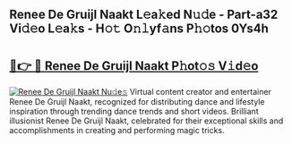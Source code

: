 ## Renee De Gruijl Naakt L𝚎a𝚔ed N𝚞𝚍e - Part-a32 Vi𝚍𝚎o L𝚎a𝚔s - H𝚘𝚝 O𝚗𝚕yf𝚊ns P𝚑𝚘tos 0Ys4h

# <h2><a href="http://kfexmub.oniu.top/?m=Renee+De+Gruijl+Naakt">🔗👉 🔴 Renee De Gruijl Naakt P𝚑ot𝚘𝚜 V𝚒d𝚎o</a></h2>

[![Renee De Gruijl Naakt Nu𝚍e𝚜](https://i.imgur.com/0qMVB7G.gif)](http://kfexmub.oniu.top/?m=Renee+De+Gruijl+Naakt)
Virtual content creator and entertainer Renee De Gruijl Naakt, recognized for distributing dance and lifestyle inspiration through trending dance trends and short videos. Brilliant illusionist Renee De Gruijl Naakt, celebrated for their exceptional skills and accomplishments in creating and performing magic tricks.  
